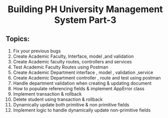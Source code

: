 <h1 align='center'>Building PH University Management System Part-3</h1>

## Topics:

1. Fix your previous bugs
2. Create Academic Faculty, Interface, model ,and validation
3. Create Academic faculty routes, controllers and services
4. Test Academic Faculty Routes using Postman
5. Create Academic Department interface , model , validation ,service
6. Create Academic Department controller , route and test using postman
7. Handle department validation when creating & updating document
8. How to populate referencing fields & implement AppError class
9. Implement transaction & rollback
10. Delete student using transaction & rollback
11. Dynamically update both primitive & non primitive fields
12. Implement logic to handle dynamically update non-primitive fields
